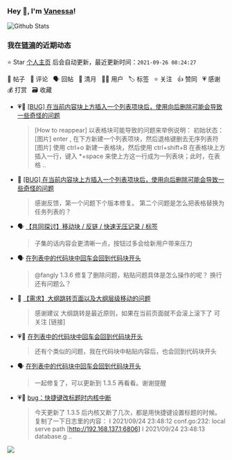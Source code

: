 ### Hey 👋, I'm [Vanessa](http://vanessa.b3log.org/)!

![Github Stats](https://github-readme-stats.vercel.app/api?username=Vanessa219&show_icons=true)

<!--events start -->

### 我在[链滴](https://ld246.com)的近期动态

⭐️ Star [个人主页](https://github.com/Vanessa219/Vanessa219) 后会自动更新，最近更新时间：`2021-09-26 08:24:27`

📝 帖子 &nbsp; 💬 评论 &nbsp; 🗣 回帖 &nbsp; 🌙 清月 &nbsp; 👨‍💻 用户 &nbsp; 🏷️ 标签 &nbsp; ⭐️ 关注 &nbsp; 👍 赞同 &nbsp; 💗 感谢 &nbsp; 💰 打赏 &nbsp; 🗃 收藏

* 💗📝 [[BUG] 在当前内容块上方插入一个列表项块后，使用向后删除可能会导致一些奇怪的问题](https://ld246.com/article/1632557910671)

  > [How to reappear] 以表格块可能导致的问题来举例说明： 初始状态：[图片] enter , 在下方新建一个列表项块，然后退格键删去无序列表符[图片] 使用 ctrl+o 新建一表格块，然后使用 ctrl+shift+B 在表格块上方插入一行，键入 *+space 来使上方这一行成为一列表块；此时，在表格 ..
* 💬 [[BUG] 在当前内容块上方插入一个列表项块后，使用向后删除可能会导致一些奇怪的问题](https://ld246.com/article/1632557910671/comment/1632581758237#comments)

  > 感谢反馈，第一个问题下个版本修复。 第二个问题是怎么把表格替换为任务列表的？
* 🗣 [【共同探讨】移动块 / 反链 / 快速无压记录 / 标签](https://ld246.com/article/1628672942107/comment/1632558548586#comments)

  > 子集的话内容会更清晰一点，按钮过多会给新用户带来压力
* 🗣 [在列表中的代码块中回车会回到代码块开头](https://ld246.com/article/1632315570102/comment/1632541159794#comments)

  > @fangly 1.3.6 修复了删除问题，粘贴问题具体是怎么操作的呢？ 换行还有问题么？
* 💬 [【需求】大纲跳转页面以及大纲层级移动的问题](https://ld246.com/article/1632541705200/comment/1632543523574#comments)

  > 感谢建议 大纲跳转是最近原则，如果在当前页面就不会滚上滚下了 可关注 [链接]
* 💗💬 [在列表中的代码块中回车会回到代码块开头](https://ld246.com/article/1632315570102/comment/1632541159794#comments)

  > 还有个类似的问题，我在代码块中粘贴内容后，也会回到代码块开头
* 🗣 [在列表中的代码块中回车会回到代码块开头](https://ld246.com/article/1632315570102/comment/1632541159794#comments)

  > 一起修复了，可以更新到 1.3.5 再看看。谢谢提醒
* 💗📝 [bug：快捷键改标题时内核中断](https://ld246.com/article/1632499178434)

  > 今天更新了 1.3.5 后内核又断了几次，都是用快捷键设置标题的时候。复制了一下日志里的内容： I 2021/09/24 23:48:12 conf.go:232: local serve path [http://192.168.137.1:6806] I 2021/09/24 23:48:13 database.g ..


<!--events end -->

<a title="Hits" target="_blank" href="https://github.com/Vanessa219/Vanessa219"><img src="https://hits.b3log.org/Vanessa219/Vanessa219.svg"></a>
